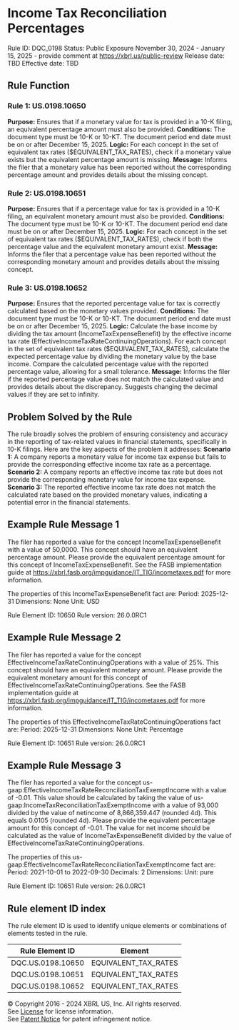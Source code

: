 # Income Tax Reconciliation Percentages
Rule ID: DQC_0198
Status: Public Exposure November 30, 2024 - January 15, 2025 - provide comment at https://xbrl.us/public-review
Release date: TBD
Effective date: TBD

## Rule Function
### Rule 1: US.0198.10650
**Purpose:** 
Ensures that if a monetary value for tax is provided in a 10-K filing, an equivalent percentage amount must also be provided.
**Conditions:**
The document type must be 10-K or 10-KT.
The document period end date must be on or after December 15, 2025.
**Logic:**
For each concept in the set of equivalent tax rates ($EQUIVALENT_TAX_RATES), check if a monetary value exists but the equivalent percentage amount is missing.
**Message:**
Informs the filer that a monetary value has been reported without the corresponding percentage amount and provides details about the missing concept.

### Rule 2: US.0198.10651
**Purpose:** 
Ensures that if a percentage value for tax is provided in a 10-K filing, an equivalent monetary amount must also be provided.
**Conditions:**
The document type must be 10-K or 10-KT.
The document period end date must be on or after December 15, 2025.
**Logic:**
For each concept in the set of equivalent tax rates ($EQUIVALENT_TAX_RATES), check if both the percentage value and the equivalent monetary amount exist.
**Message:**
Informs the filer that a percentage value has been reported without the corresponding monetary amount and provides details about the missing concept.

### Rule 3: US.0198.10652
**Purpose:** 
Ensures that the reported percentage value for tax is correctly calculated based on the monetary values provided.
**Conditions:**
The document type must be 10-K or 10-KT.
The document period end date must be on or after December 15, 2025.
**Logic:**
Calculate the base income by dividing the tax amount (IncomeTaxExpenseBenefit) by the effective income tax rate (EffectiveIncomeTaxRateContinuingOperations).
For each concept in the set of equivalent tax rates ($EQUIVALENT_TAX_RATES), calculate the expected percentage value by dividing the monetary value by the base income.
Compare the calculated percentage value with the reported percentage value, allowing for a small tolerance.
**Message:**
Informs the filer if the reported percentage value does not match the calculated value and provides details about the discrepancy.
Suggests changing the decimal values if they are set to infinity.

## Problem Solved by the Rule
The rule broadly solves the problem of ensuring consistency and accuracy in the reporting of tax-related values in financial statements, specifically in 10-K filings. Here are the key aspects of the problem it addresses:
**Scenario 1:** 
A company reports a monetary value for income tax expense but fails to provide the corresponding effective income tax rate as a percentage.
**Scenario 2:** 
A company reports an effective income tax rate but does not provide the corresponding monetary value for income tax expense.
**Scenario 3:** 
The reported effective income tax rate does not match the calculated rate based on the provided monetary values, indicating a potential error in the financial statements.

## Example Rule Message 1
The filer has reported a value for the concept IncomeTaxExpenseBenefit with a value of 50,0000. This concept should have an equivalent percentage amount. Please provide the equivalent percentage amount for this concept of IncomeTaxExpenseBenefit. See the FASB implementation guide at https://xbrl.fasb.org/impguidance/IT_TIG/incometaxes.pdf for more information.

The properties of this IncomeTaxExpenseBenefit fact are:
Period: 2025-12-31
Dimensions: None
Unit: USD

Rule Element ID: 10650
Rule version: 26.0.0RC1

## Example Rule Message 2
The filer has reported a value for the concept EffectiveIncomeTaxRateContinuingOperations with a value of 25%. This concept should have an equivalent monetary amount. Please provide the equivalent monetary amount for this concept of EffectiveIncomeTaxRateContinuingOperations. See the FASB implementation guide at https://xbrl.fasb.org/impguidance/IT_TIG/incometaxes.pdf for more information.

The properties of this EffectiveIncomeTaxRateContinuingOperations fact are:
Period: 2025-12-31
Dimensions: None
Unit: Percentage

Rule Element ID: 10651
Rule version: 26.0.0RC1

## Example Rule Message 3
The filer has reported a value for the concept us-gaap:EffectiveIncomeTaxRateReconciliationTaxExemptIncome with a value of -0.01. This value should be calculated by taking the value of us-gaap:IncomeTaxReconciliationTaxExemptIncome with a value of 93,000 divided by the value of netincome of 8,866,359.447 (rounded 4d). This equals 0.0105 (rounded 4d). Please provide the equivalent percentage amount for this concept of -0.01.  The value for net income should be calculated as the value of IncomeTaxExpenseBenefit divided by the value of EffectiveIncomeTaxRateContinuingOperations.


The properties of this us-gaap:EffectiveIncomeTaxRateReconciliationTaxExemptIncome fact are:
Period: 2021-10-01 to 2022-09-30
Decimals: 2
Dimensions: 
Unit: pure

Rule Element ID: 10651
Rule version: 26.0.0RC1

## Rule element ID index  
The rule element ID is used to identify unique elements or combinations of elements tested in the rule.

|Rule Element ID|Element|
|--- |--- |
| DQC.US.0198.10650 |EQUIVALENT_TAX_RATES|
| DQC.US.0198.10651 |EQUIVALENT_TAX_RATES|
| DQC.US.0198.10652 |EQUIVALENT_TAX_RATES|

© Copyright 2016 - 2024 XBRL US, Inc. All rights reserved.   
See [License](https://xbrl.us/dqc-license) for license information.  
See [Patent Notice](https://xbrl.us/dqc-patent) for patent infringement notice. 
